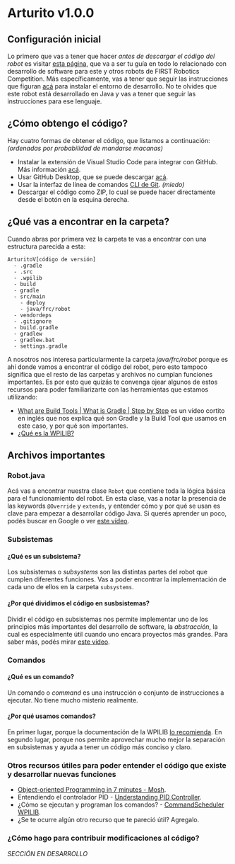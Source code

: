 # Arturito v1.0.0
## Configuración inicial 
Lo primero que vas a tener que hacer *antes de descargar el código del robot* es visitar [esta página](https://docs.wpilib.org/en/stable/), que va a ser tu guía en todo lo relacionado con desarrollo de software para este y otros robots de FIRST Robotics Competition. 
Más específicamente, vas a tener que seguir las instrucciones que figuran [acá](https://docs.wpilib.org/en/stable/docs/getting-started/getting-started-frc-control-system/wpilib-setup.html) para instalar el entorno de desarrollo. No te olvides que este robot está desarrollado en Java y vas a tener que seguir las instrucciones para ese lenguaje.
## ¿Cómo obtengo el código?
Hay cuatro formas de obtener el código, que listamos a continuación: *(ordenadas por probabilidad de mandarse macanas)*
  - Instalar la extensión de Visual Studio Code para integrar con GitHub. Más información [acá](https://code.visualstudio.com/docs/editor/github).
  - Usar GitHub Desktop, que se puede descargar [acá](https://desktop.github.com/).
  - Usar la interfaz de línea de comandos [CLI de Git](https://git-scm.com/). *(miedo)*
  - Descargar el código como ZIP, lo cual se puede hacer directamente desde el botón en la esquina derecha.
## ¿Qué vas a encontrar en la carpeta? 
Cuando abras por primera vez la carpeta te vas a encontrar con una estructura parecida a esta:
````
ArturitoV[código de versión]
  - .gradle
  - .src
  - .wpilib
  - build
  - gradle
  - src/main
    - deploy
    - java/frc/robot
  - vendordeps
  - .gitignore
  - build.gradle
  - gradlew
  - gradlew.bat
  - settings.gradle
````
A nosotros nos interesa particularmente la carpeta _java/frc/robot_ porque es ahí donde vamos a encontrar el código del robot, pero esto tampoco significa que el resto de las carpetas y archivos no cumplan funciones importantes. Es por esto que quizás te convenga ojear algunos de estos recursos para poder familiarizarte con las herramientas que estamos utilizando:
- [What are Build Tools | What is Gradle | Step by Step](https://www.youtube.com/watch?v=Nabjqv8KDgc) es un vídeo cortito en inglés que nos explica qué son Gradle y la Build Tool que usamos en este caso, y por qué son importantes.
- [¿Qué es la WPILIB?](https://docs.wpilib.org/en/stable/docs/software/wpilib-overview/what-is-wpilib.html)
## Archivos importantes
### Robot.java
Acá vas a encontrar nuestra clase ```Robot``` que contiene toda la lógica básica para el funcionamiento del robot. En esta clase, vas a notar la presencia de las keywords ```@Override``` y ```extends```, y entender cómo y por qué se usan es clave para empezar a desarrollar código Java. Si querés aprender un poco, podés buscar en Google o ver [este vídeo](https://www.youtube.com/watch?v=CWYv7xlKydw). 
### Subsistemas
#### ¿Qué es un subsistema?
Los subsistemas o _subsystems_ son las distintas partes del robot que cumplen diferentes funciones. Vas a poder encontrar la implementación de cada uno de ellos en la carpeta ```subsystems```.
#### ¿Por qué dividimos el código en susbsistemas?
Dividir el código en subsistemas nos permite implementar uno de los principios más importantes del desarrollo de software, la *abstracción*, la cual es especialmente útil cuando uno encara proyectos más grandes. Para saber más, podés mirar [este vídeo](https://www.youtube.com/watch?v=L1-zCdrx8Lk).
### Comandos
#### ¿Qué es un comando?
Un comando o *command* es una instrucción o conjunto de instrucciones a ejecutar. No tiene mucho misterio realmente.
#### ¿Por qué usamos comandos?
En primer lugar, porque la documentación de la WPILIB [lo recomienda](https://docs.wpilib.org/en/stable/docs/software/commandbased/what-is-command-based.html). En segundo lugar, porque nos permite aprovechar mucho mejor la separación en subsistemas y ayuda a tener un código más conciso y claro.
### Otros recursos útiles para poder entender el código que existe y desarrollar nuevas funciones
- [Object-oriented Programming in 7 minutes - Mosh](https://www.youtube.com/watch?v=pTB0EiLXUC8).
- Entendiendo el controlador PID - [Understanding PID Controller](https://www.youtube.com/watch?v=wkfEZmsQqiA).
- ¿Cómo se ejecutan y programan los comandos? - [CommandScheduler WPILIB](https://docs.wpilib.org/en/stable/docs/software/commandbased/command-scheduler.html).
- ¿Se te ocurre algún otro recurso que te pareció útil? Agregalo.
### ¿Cómo hago para contribuir modificaciones al código?
_SECCIÓN EN DESARROLLO_
